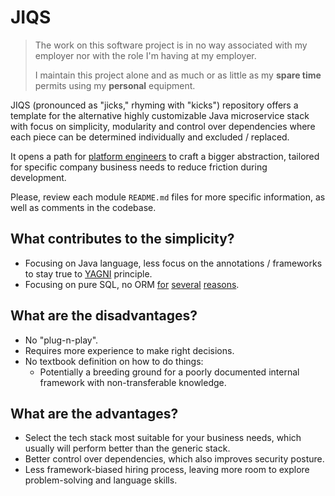 # JIQS

> The work on this software project is in no way associated with my employer nor with the role I'm having at my
> employer.
>
> I maintain this project alone and as much or as little as my **spare time** permits using my **personal** equipment.

JIQS (pronounced as "jicks," rhyming with "kicks") repository offers a template for the alternative highly customizable
Java microservice stack with focus on simplicity, modularity and control over dependencies where each piece can be
determined individually and excluded / replaced.

It opens a path for [platform engineers](https://platformengineering.org/blog/what-is-platform-engineering) to craft a
bigger abstraction, tailored for specific company business needs to reduce friction during development.

Please, review each module `README.md` files for more specific information, as well as comments in the codebase.

## What contributes to the simplicity?

- Focusing on Java language, less focus on the annotations / frameworks to stay true
  to [YAGNI](https://en.wikipedia.org/wiki/You_aren%27t_gonna_need_it) principle.
- Focusing on pure SQL, no
  ORM [for](https://martinfowler.com/bliki/OrmHate.html) [several](https://medium.com/building-the-system/dont-be-a-sucker-and-stop-using-orms-190add65add4) [reasons](https://en.wikipedia.org/wiki/Object%E2%80%93relational_impedance_mismatch).

## What are the disadvantages?

- No "plug-n-play".
- Requires more experience to make right decisions.
- No textbook definition on how to do things:
    - Potentially a breeding ground for a poorly documented internal framework with non-transferable knowledge.

## What are the advantages?

- Select the tech stack most suitable for your business needs, which usually will perform better than the generic stack.
- Better control over dependencies, which also improves security posture.
- Less framework-biased hiring process, leaving more room to explore problem-solving and language skills.